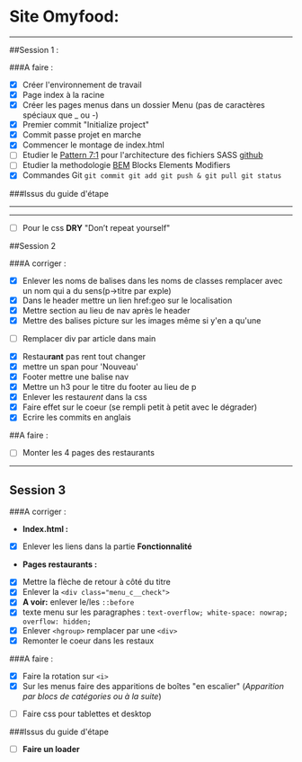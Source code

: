 # Site Omyfood:
***

##Session 1 :

###A faire :

* [x] Créer l'environnement de travail
* [x] Page index à la racine
* [x] Créer les pages menus dans un dossier Menu (pas de caractères spéciaux que _ ou -)
* [x] Premier commit "Initialize project"
* [x] Commit passe projet en marche
* [x] Commencer le montage de index.html
* [ ] Etudier le [Pattern 7:1](https://www.learnhowtoprogram.com/user-interfaces/building-layouts-preprocessors/7-1-sass-architecture) pour l'architecture des fichiers SASS [github](https://github.com/KittyGiraudel/sass-boilerplate/tree/master/stylesheets)
* [ ] Etudier la methodologie [BEM](https://getbem.com/) Blocks Elements Modifiers
* [x] Commandes Git `git commit git add git push & git pull git status `

###Issus du guide d'étape
***
***

* [ ] Pour le css **DRY** "Don’t repeat yourself"

##Session 2

###A corriger :
* [x] Enlever les noms de balises dans les noms de classes remplacer avec un nom qui a du sens(p->titre par exple)
* [x] Dans le header mettre un lien href:geo sur le localisation
* [x] Mettre section au lieu de nav après le header
* [x] Mettre des balises picture sur les images même si y'en a qu'une
- [ ] Remplacer div par article dans main
* [x] Restau**rant** pas rent tout changer
* [x] mettre un span pour 'Nouveau'
* [x] Footer mettre une balise nav
* [x] Mettre un h3 pour le titre du footer au lieu de p
* [x] Enlever les restau*rent* dans la css
* [x] Faire effet sur le coeur (se rempli petit à petit avec le dégrader)
* [x] Ecrire les commits en anglais

##A faire :
- [ ] Monter les 4 pages des restaurants

***

## Session 3

###A corriger :

* **Index.html :**
* [x] Enlever les liens dans la partie **Fonctionnalité**


* **Pages restaurants :**
* [x] Mettre la flèche de retour à côté du titre
* [x] Enlever la `<div class="menu_c__check">`
* [x] **A voir:** enlever le/les `::before`
* [x] texte menu sur les paragraphes : `text-overflow; white-space: nowrap; overflow: hidden;`
* [x] Enlever `<hgroup>` remplacer par une `<div>`
* [x] Remonter le coeur dans les restaux

###A faire :
* [x] Faire la rotation sur `<i>`
* [x] Sur les menus faire des apparitions de boîtes "en escalier" (*Apparition par blocs de catégories ou à la suite*)
- [ ] Faire css pour tablettes et desktop

###Issus du guide d'étape
- [ ] **Faire un loader**

